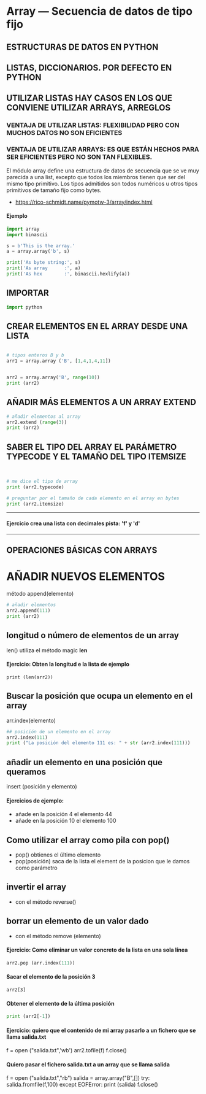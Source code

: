 # Array — Secuencia de datos de tipo fijo

## ESTRUCTURAS DE DATOS EN PYTHON

## LISTAS, DICCIONARIOS. POR DEFECTO EN PYTHON

## UTILIZAR LISTAS HAY CASOS EN LOS QUE CONVIENE UTILIZAR ARRAYS, ARREGLOS

### VENTAJA DE UTILIZAR LISTAS: FLEXIBILIDAD PERO CON MUCHOS DATOS NO SON EFICIENTES
### VENTAJA DE UTILIZAR ARRAYS: ES QUE ESTÁN HECHOS PARA SER EFICIENTES PERO NO SON TAN FLEXIBLES. 


El módulo array define una estructura de datos de secuencia que se ve muy parecida a una list, excepto que todos los miembros tienen que ser del mismo tipo primitivo. Los tipos admitidos son todos numéricos u otros tipos primitivos de tamaño fijo como bytes.

* https://rico-schmidt.name/pymotw-3/array/index.html

#### Ejemplo

```python
import array
import binascii

s = b'This is the array.'
a = array.array('b', s)

print('As byte string:', s)
print('As array      :', a)
print('As hex        :', binascii.hexlify(a))
```

## IMPORTAR 

```python
import python
```

## CREAR ELEMENTOS EN EL ARRAY DESDE UNA LISTA

```python

# tipos enteros B y b
arr1 = array.array ('B', [1,4,1,4,11])


arr2 = array.array('B', range(10))
print (arr2)
```

## AÑADIR MÁS ELEMENTOS A UN ARRAY EXTEND
```python
# añadir elementos al array
arr2.extend (range(3))
print (arr2)
```

## SABER EL TIPO DEL ARRAY EL PARÁMETRO TYPECODE Y EL TAMAÑO DEL TIPO ITEMSIZE
```python


# me dice el tipo de array
print (arr2.typecode)

# preguntar por el tamaño de cada elemento en el array en bytes
print (arr2.itemsize)
```
---
#### Ejercicio crea una lista con decimales pista: 'f' y 'd'
---

## OPERACIONES BÁSICAS CON ARRAYS

# AÑADIR NUEVOS ELEMENTOS
método append(elemento)

```python
# añadir elementos
arr2.append(111)
print (arr2)
```

## longitud o número de elementos de un array
len() utiliza el método magic __len__

#### Ejercicio: Obten la longitud e la lista de ejemplo
```
print (len(arr2))

```

## Buscar la posición que ocupa un elemento en el array
arr.index(elemento)

``` python
## posición de un elemento en el array
arr2.index(111)
print ("La posición del elemento 111 es: " + str (arr2.index(111)))
```
## añadir un elemento en una posición que queramos
insert (posición y elemento)

#### Ejercicios de ejemplo:
* añade en la posición 4 el elemento 44
* añade en la posición 10 el elemento 100

## Como utilizar el array como pila con pop()

* pop() obtienes el último elemento
* pop(posición) saca de la lista el element de la posicion que le damos como parámetro

## invertir el array
* con el método reverse()

## borrar un elemento de un valor dado
* con el método remove (elemento)

#### Ejercicio: Como eliminar un valor concreto de la lista en una sola línea
```python
arr2.pop (arr.index(111))
```

#### Sacar el elemento de la posición 3
```pytyhon
arr2[3]
```
#### Obtener el elemento de la última posición
```python
print (arr2[-1])
```
#### Ejercicio: quiero que el contenido de mi array pasarlo a un fichero que se llama salida.txt

f = open ("salida.txt",'wb')
arr2.tofile(f)
f.close()

#### Quiero pasar el fichero salida.txt a un array que se llama salida
f = open ("salida.txt","rb")
salida = array.array("B",[])
try:
    salida.fromfile(f,100)
except EOFError:
    print (salida) 
f.close()

